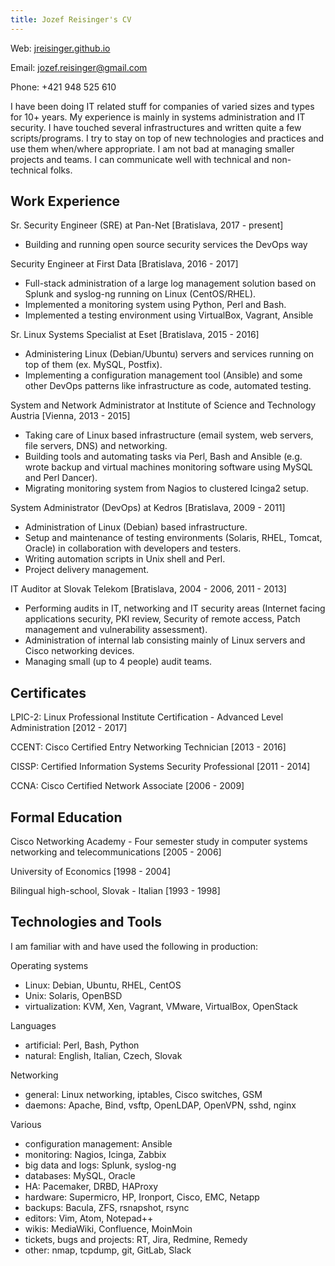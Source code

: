 ```yaml
---
title: Jozef Reisinger's CV
---
```


Web: [jreisinger.github.io](http://jreisinger.github.io)

Email: <jozef.reisinger@gmail.com>

Phone: +421 948 525 610

I have been doing IT related stuff for companies of varied sizes and types for
10+ years. My experience is mainly in systems administration and IT security. I
have touched several infrastructures and written quite a few scripts/programs.
I try to stay on top of new technologies and practices and use them when/where
appropriate. I am not bad at managing smaller projects and teams. I can
communicate well with technical and non-technical folks.

Work Experience
---------------

Sr. Security Engineer (SRE)
at Pan-Net [Bratislava, 2017 - present]

* Building and running open source security services the DevOps way

Security Engineer
at First Data [Bratislava, 2016 - 2017]

* Full-stack administration of a large log management solution based on Splunk
  and syslog-ng running on Linux (CentOS/RHEL).
* Implemented a monitoring system using Python, Perl and Bash.
* Implemented a testing environment using VirtualBox, Vagrant, Ansible

Sr. Linux Systems Specialist
at Eset [Bratislava, 2015 - 2016]

* Administering Linux (Debian/Ubuntu) servers and services running on top of
  them (ex.  MySQL, Postfix).
* Implementing a configuration management tool (Ansible) and some other DevOps
  patterns like infrastructure as code, automated testing.

System and Network Administrator
at Institute of Science and Technology Austria [Vienna, 2013 - 2015]

* Taking care of Linux based infrastructure (email system, web servers, file
  servers, DNS) and networking.
* Building tools and automating tasks via Perl, Bash and Ansible (e.g. wrote backup and virtual machines monitoring software using MySQL and Perl Dancer).
* Migrating monitoring system from Nagios to clustered Icinga2 setup.

System Administrator (DevOps)
at Kedros [Bratislava, 2009 - 2011]

* Administration of Linux (Debian) based infrastructure.
* Setup and maintenance of testing environments (Solaris, RHEL, Tomcat, Oracle)
  in collaboration with developers and testers.
* Writing automation scripts in Unix shell and Perl.
* Project delivery management.

IT Auditor
at Slovak Telekom [Bratislava, 2004 - 2006, 2011 - 2013]

* Performing audits in IT, networking and IT security areas (Internet facing
  applications security, PKI review, Security of remote access, Patch 
  management and vulnerability assessment).
* Administration of internal lab consisting mainly of Linux servers and Cisco
  networking devices.
* Managing small (up to 4 people) audit teams.

Certificates
------------

LPIC-2: Linux Professional Institute Certification - Advanced Level
Administration [2012 - 2017]

CCENT: Cisco Certified Entry Networking Technician [2013 - 2016]

CISSP: Certified Information Systems Security Professional [2011 - 2014]

CCNA: Cisco Certified Network Associate [2006 - 2009]

Formal Education
----------------

Cisco Networking Academy - Four semester study in computer systems networking 
and telecommunications [2005 - 2006]

University of Economics [1998 - 2004]

Bilingual high-school, Slovak - Italian [1993 - 1998]

Technologies and Tools
----------------------

I am familiar with and have used the following in production:

Operating systems

* Linux: Debian, Ubuntu, RHEL, CentOS
* Unix: Solaris, OpenBSD
* virtualization: KVM, Xen, Vagrant, VMware, VirtualBox, OpenStack

Languages

* artificial: Perl, Bash, Python
* natural: English, Italian, Czech, Slovak

Networking

* general: Linux networking, iptables, Cisco switches, GSM
* daemons: Apache, Bind, vsftp, OpenLDAP, OpenVPN, sshd, nginx

Various

* configuration management: Ansible
* monitoring: Nagios, Icinga, Zabbix
* big data and logs: Splunk, syslog-ng
* databases: MySQL, Oracle
* HA: Pacemaker, DRBD, HAProxy
* hardware: Supermicro, HP, Ironport, Cisco, EMC, Netapp
* backups: Bacula, ZFS, rsnapshot, rsync
* editors: Vim, Atom, Notepad++
* wikis: MediaWiki, Confluence, MoinMoin
* tickets, bugs and projects: RT, Jira, Redmine, Remedy
* other: nmap, tcpdump, git, GitLab, Slack
